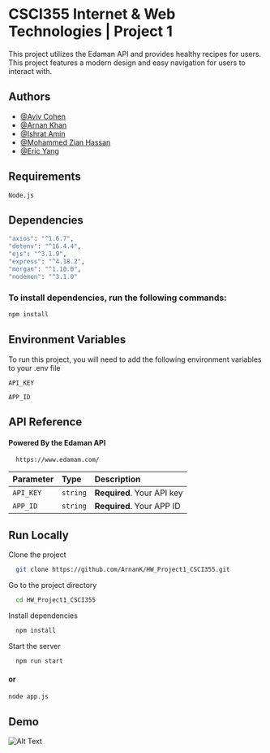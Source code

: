 
# CSCI355 Internet & Web Technologies | Project 1

This project utilizes the Edaman API and provides healthy recipes for users. This project features a modern design and easy navigation for users to interact with.

## Authors

- [@Aviv Cohen](https://github.com/acohen31)
- [@Arnan Khan](https://github.com/ArnanK)
- [@Ishrat Amin](https://github.com/Ishrat24)
- [@Mohammed Zian Hassan](https://github.com/sugarcane1001)
- [@Eric Yang](https://github.com/BenevolentBurger)


## Requirements
```
Node.js
```
## Dependencies



```bash
"axios": "^1.6.7",
"dotenv": "^16.4.4",
"ejs": "^3.1.9",
"express": "^4.18.2",
"morgan": "^1.10.0",
"nodemon": "^3.1.0"
```


### To install dependencies, run the following commands:
```bash
npm install
```
## Environment Variables

To run this project, you will need to add the following environment variables to your .env file

`API_KEY`

`APP_ID`


## API Reference

#### Powered By the Edaman API

```http
  https://www.edamam.com/
```

| Parameter | Type     | Description                |
| :-------- | :------- | :------------------------- |
| `API_KEY` | `string` | **Required**. Your API key |
| `APP_ID` | `string` | **Required**. Your APP ID |




## Run Locally

Clone the project

```bash
  git clone https://github.com/ArnanK/HW_Project1_CSCI355.git
```

Go to the project directory

```bash
  cd HW_Project1_CSCI355
```

Install dependencies

```bash
  npm install
```

Start the server

```bash
  npm run start
```
#### or 
 ```bash
 node app.js
 ```


## Demo

![Alt Text](https://media.giphy.com/media/v1.Y2lkPTc5MGI3NjExbmg2djZ1cjJod2xvdTI0NzM4N3p3c2dvaWxwbGpxYjlwbnI4cmMxdiZlcD12MV9pbnRlcm5hbF9naWZfYnlfaWQmY3Q9Zw/o6Bo8F03SQe65iuJ2D/giphy.gif)
